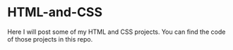 # HTML-and-CSS

Here I will post some of my HTML and CSS projects. You can find the code of those projects in this repo. 
